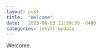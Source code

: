 ```yaml
---
layout: post
title:  "Welcome"
date:   2023-06-03 11:59:39 -0400
categories: jekyll update
---
```


Welcome.

